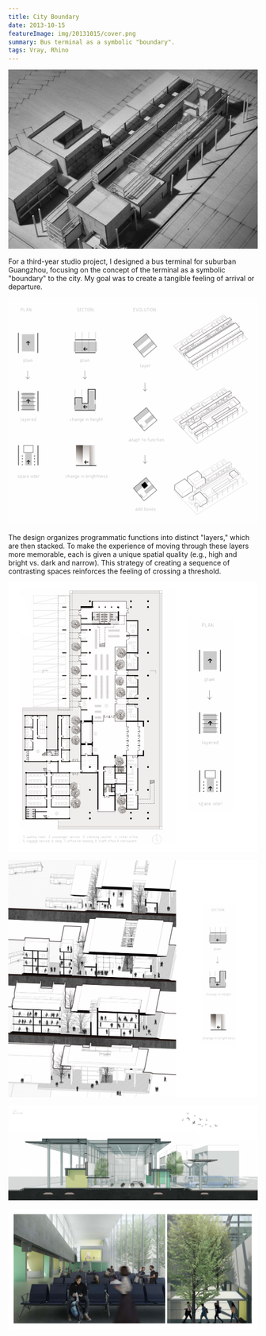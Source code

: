 ```yaml
---
title: City Boundary
date: 2013-10-15
featureImage: img/20131015/cover.png
summary: Bus terminal as a symbolic "boundary".
tags: Vray, Rhino
---
```

![](img/20131015/model.png)

For a third-year studio project, I designed a bus terminal for suburban Guangzhou, focusing on the concept of the terminal as a symbolic "boundary" to the city. My goal was to create a tangible feeling of arrival or departure.

![Layered Space](img/20131015/concept.png)

The design organizes programmatic functions into distinct "layers," which are then stacked. To make the experience of moving through these layers more memorable, each is given a unique spatial quality (e.g., high and bright vs. dark and narrow). This strategy of creating a sequence of contrasting spaces reinforces the feeling of crossing a threshold.

![Layering on Plan](img/20131015/plan.png)

![Layering on Section](img/20131015/axonSection.png)

![Layering on Section](img/20131015/section.png)

![](img/20131015/rendering.png)

